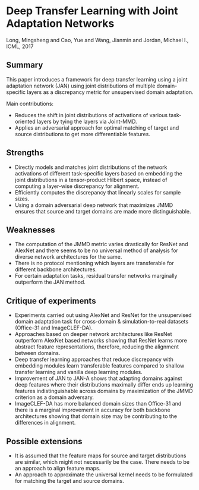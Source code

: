 # Deep Transfer Learning with Joint Adaptation Networks

Long, Mingsheng and Cao, Yue and Wang, Jianmin and Jordan, Michael I., ICML, 2017

## Summary

This paper introduces a framework for deep transfer learning using a joint adaptation network (JAN) using joint distributions of multiple domain-specific layers as a discrepancy metric for unsupervised domain adaptation.

Main contributions:
- Reduces the shift in joint distributions of activations of various task-oriented layers by tying the layers via Joint-MMD. 
- Applies an adversarial approach for optimal matching of target and source distributions to get more differentiable features.

## Strengths

- Directly models and matches joint distributions of the network activations of different task-specific layers based on embedding the joint distributions in a tensor-product Hilbert space, instead of computing a layer-wise discrepancy for alignment.
- Efficiently computes the discrepancy that linearly scales for sample sizes. 
-  Using a domain adversarial deep network that maximizes JMMD ensures that source and target domains are made more distinguishable.

## Weaknesses
- The computation of the JMMD metric varies drastically for ResNet and AlexNet and there seems to be no universal method of analysis for diverse network architectures for the same. 
- There is no protocol mentioning which layers are transferable for different backbone architectures.
- For certain adaptation tasks, residual transfer networks marginally outperform the JAN method.

## Critique of experiments
- Experiments carried out using AlexNet and ResNet for the unsupervised domain adaptation task for cross-domain & simulation-to-real datasets (Office-31 and ImageCLEF-DA).
- Approaches based on deeper network architectures like ResNet outperform AlexNet based networks showing that ResNet learns more abstract feature representations, therefore, reducing the alignment between domains. 
- Deep transfer learning approaches that reduce discrepancy with embedding modules learn transferable features compared to shallow transfer learning and vanilla deep learning modules.
- Improvement of JAN to JAN-A shows that adapting domains against deep features where their distributions maximally differ ends up learning features indistinguishable across domains by maximization of the JMMD criterion as a domain adversary.
- ImageCLEF-DA has more balanced domain sizes than Office-31 and there is a marginal improvement in accuracy for both backbone architectures showing that domain size may be contributing to the differences in alignment.

## Possible extensions

- It is assumed that the feature maps for source and target distributions are similar, which might not necessarily be the case. There needs to be an approach to align feature maps.
- An approach to approximate the universal kernel needs to be formulated for matching the target and source domains.
